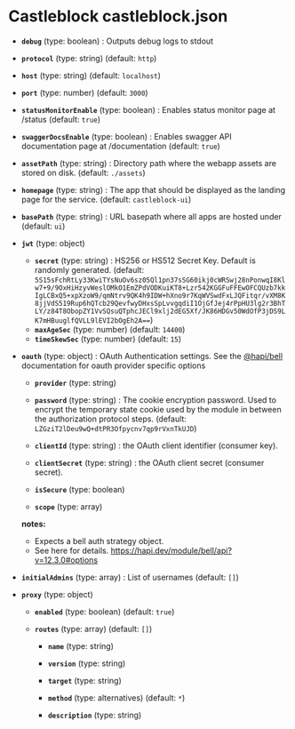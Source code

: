 # Castleblock castleblock.json

- **`debug`** (type: boolean) : Outputs debug logs to stdout

- **`protocol`** (type: string)
  (default: `http`)
- **`host`** (type: string)
  (default: `localhost`)
- **`port`** (type: number)
  (default: `3000`)
- **`statusMonitorEnable`** (type: boolean) : Enables status monitor page at /status
  (default: `true`)
- **`swaggerDocsEnable`** (type: boolean) : Enables swagger API documentation page at /documentation
  (default: `true`)
- **`assetPath`** (type: string) : Directory path where the webapp assets are stored on disk.
  (default: `./assets`)
- **`homepage`** (type: string) : The app that should be displayed as the landing page for the service.
  (default: `castleblock-ui`)
- **`basePath`** (type: string) : URL basepath where all apps are hosted under
  (default: `ui`)
- **`jwt`** (type: object)

  - **`secret`** (type: string) : HS256 or HS512 Secret Key. Default is randomly generated.
    (default: `5S15sFchRtLy33KwiTYsNuOv6sz05Ql1pn37sSG60ikj0cWRSwj28nPonwqI8Klw7+9/9OxHiHzyvWeslOMkO1EmZPdVODKuiKT8+Lzr542KGGFuFFEwOFCQUzb7kkIgLCBxQ5+xpXzoW9/qmNtrv9QK4h9IDW+hXno9r7KqWVSwdFxLJQFitqr/vXM8K8jjVdS519Rup6hQTcb29QevfwyDHxsSpLvvgqdiI1OjGfJej4rPpHU3lg2r3BhTLY/z84T8ObopZY1VvSQsuQTphcJECl9xlj2dEG5Xf/JK86HDGv50WdOfP3jDS9LK7mHBuuglfQVLL9lEVI2bOgEh2A==`)
  - **`maxAgeSec`** (type: number)
    (default: `14400`)
  - **`timeSkewSec`** (type: number)
    (default: `15`)

- **`oauth`** (type: object) : OAuth Authentication settings. See the [@hapi/bell](https://hapi.dev/module/bell/api?v=12.3.0#options) documentation for oauth provider specific options

  - **`provider`** (type: string)

  - **`password`** (type: string) : The cookie encryption password. Used to encrypt the temporary state cookie used by the module in between the authorization protocol steps.
    (default: `LZGziT2lDeu9wQ+dtPR3Ofpycnv7qp9rVxnTkUJD`)
  - **`clientId`** (type: string) : the OAuth client identifier (consumer key).

  - **`clientSecret`** (type: string) : the OAuth client secret (consumer secret).

  - **`isSecure`** (type: boolean)

  - **`scope`** (type: array)

  **notes:**

  - Expects a bell auth strategy object.
  - See here for details. https://hapi.dev/module/bell/api?v=12.3.0#options

- **`initialAdmins`** (type: array) : List of usernames
  (default: `[]`)

- **`proxy`** (type: object)

  - **`enabled`** (type: boolean)
    (default: `true`)
  - **`routes`** (type: array)
    (default: `[]`)

    - **`name`** (type: string)

    - **`version`** (type: string)

    - **`target`** (type: string)

    - **`method`** (type: alternatives)
      (default: `*`)
    - **`description`** (type: string)
